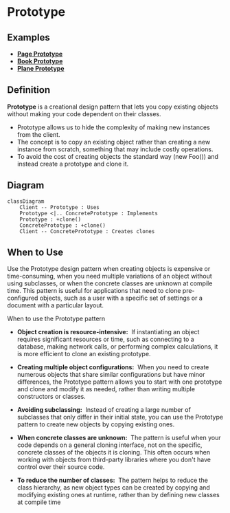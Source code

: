 
# Prototype

## Examples

- **[Page Prototype]()**
- **[Book Prototype]()**
- **[Plane Prototype]()**

## Definition 

**Prototype** is a creational design pattern that lets you copy existing objects without making your code dependent on their classes.

- Prototype allows us to hide the complexity of making new instances from the client.
- The concept is to copy an existing object rather than creating a new instance from scratch, something that may include costly operations.
- To avoid the cost of creating objects the standard way (new Foo()) and instead create a prototype and clone it.

## Diagram 


```mermaid
classDiagram
    Client -- Prototype : Uses
    Prototype <|.. ConcretePrototype : Implements
    Prototype : +clone()
    ConcretePrototype : +clone()
    Client -- ConcretePrototype : Creates clones
```


## When to Use

Use the Prototype design pattern when creating objects is expensive or time-consuming, when you need multiple variations of an object without using subclasses, or when the concrete classes are unknown at compile time. This pattern is useful for applications that need to clone pre-configured objects, such as a user with a specific set of settings or a document with a particular layout. 


When to use the Prototype pattern

- **Object creation is resource-intensive:**  If instantiating an object requires significant resources or time, such as connecting to a database, making network calls, or performing complex calculations, it is more efficient to clone an existing prototype. 
    
- **Creating multiple object configurations:**  When you need to create numerous objects that share similar configurations but have minor differences, the Prototype pattern allows you to start with one prototype and clone and modify it as needed, rather than writing multiple constructors or classes. 
    
- **Avoiding subclassing:**  Instead of creating a large number of subclasses that only differ in their initial state, you can use the Prototype pattern to create new objects by copying existing ones. 
    
- **When concrete classes are unknown:**  The pattern is useful when your code depends on a general cloning interface, not on the specific, concrete classes of the objects it is cloning. This often occurs when working with objects from third-party libraries where you don't have control over their source code. 
    
- **To reduce the number of classes:**  The pattern helps to reduce the class hierarchy, as new object types can be created by copying and modifying existing ones at runtime, rather than by defining new classes at compile time

